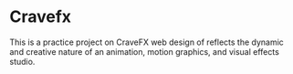 # Cravefx
This is a practice project on CraveFX web design of reflects the dynamic and creative nature of an animation, motion graphics, and visual effects studio. 

